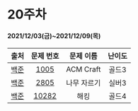 # 20주차
#### 2021/12/03(금)~2021/12/09(목)

|               출처               |                    문제 번호                    |  문제 이름  | 난이도 |
| :------------------------------: | :---------------------------------------------: | :---------: | :----: |
| [백준](https://www.acmicpc.net/) |  [1005](https://www.acmicpc.net/problem/1005)   | ACM Craft | 골드3  |
| [백준](https://www.acmicpc.net/) |  [2805](https://www.acmicpc.net/problem/2805)   | 나무 자르기 | 실버3  |
| [백준](https://www.acmicpc.net/) | [10282](https://www.acmicpc.net/problem/10282) | 해킹 | 골드4 |
